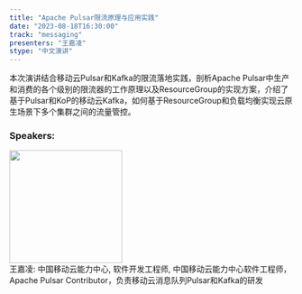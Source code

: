 ```yaml
---
title: "Apache Pulsar限流原理与应用实践"
date: "2023-08-18T16:30:00" 
track: "messaging"
presenters: "王嘉凌"
stype: "中文演讲"
---
```

本次演讲结合移动云Pulsar和Kafka的限流落地实践，剖析Apache Pulsar中生产和消费的各个级别的限流器的工作原理以及ResourceGroup的实现方案，介绍了基于Pulsar和KoP的移动云Kafka，如何基于ResourceGroup和负载均衡实现云原生场景下多个集群之间的流量管控。
 ### Speakers: 
 <img src="https://img.bagevent.com/resource/20230614/1545566790.PNG" width="200" /><br>王嘉凌: 中国移动云能力中心, 软件开发工程师, 中国移动云能力中心软件工程师，Apache Pulsar Contributor，负责移动云消息队列Pulsar和Kafka的研发

 <br><br>